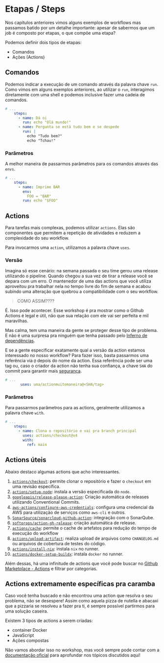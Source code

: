 # Etapas / Steps

Nos capítulos anteriores vimos alguns exemplos de workflows mas passamos batido por um detalhe importante: apesar de sabermos que um job é composto por etapas, o que compõe uma etapa?

Podemos definir dois tipos de etapas:
- Comandos
- Ações (Actions)

## Comandos

Podemos indicar a execução de um comando através da palavra chave `run`. Como vimos em alguns exemplos anteriores, ao utilizar o `run`, interagimos diretamente com uma shell e podemos inclusive fazer uma cadeia de comandos.

```yaml
# ...
    steps:
      - name: Dá oi
        run: echo "Olá mundo!"
      - name: Pergunta se está tudo bem e se despede
        run: |
          echo "Tudo bem?"
          echo "Tchau!"
```

### Parâmetros

A melhor maneira de passarmos parâmetros para os comandos através das `envs`.

```yaml
# ...
    steps:
      - name: Imprime BAR
        env:
          FOO = "BAR"
        run: echo "$FOO"
```

## Actions

Para tarefas mais complexas, podemos utilizar `actions`. Elas são componentes que permitem a repetição de atividades e reduzem a complexidade do seu workflow.

Para invocarmos uma `action`, utilizamos a palavra chave `uses`.

### Versão

Imagina só esse cenário: na semana passada o seu time gerou uma release utilizando o pipeline. Quando chegou a sua vez de tirar a release você se depara com um erro. O mantenedor de uma das actions que você utiliza aproveitou pra trabalhar nela no tempo livre do fim de semana e acabou subindo uma alteração que quebrou a compatibilidade com o seu workflow.

> COMO ASSIM????

É. Isso pode acontecer.
Esse workshop é pra mostrar como o Github Actions é legal e útil, não que sua relação com ele vai ser perfeita e mil maravilhas.

Mas calma, tem uma maneira da gente se proteger desse tipo de problema. E não é uma surpresa pra ninguém que tenha passado pelo [Inferno de dependências](https://pt.wikipedia.org/wiki/Inferno_de_depend%C3%AAncias).

E se a gente especificar exatamente qual a versão da action estamos interessado no nosso workflow? Para fazer isso, basta passarmos uma referência via `@` depois do nome da action. Essa referência pode ser uma tag ou, caso o criador da action não tenha sua confiança, a chave `SHA` do commit para garantir mais [segurança](https://docs.github.com/pt/actions/security-guides/security-hardening-for-github-actions#using-third-party-actions).

```yaml
# ...
       uses: uma/actionmuitomaneira@<SHA/tag>
```

### Parâmetros

Para passarmos parâmetros para as actions, geralmente utilizamos a palavra chave `with`.

```yaml
# ...
    steps:
      - name: Clona o repositório e vai pra branch principal
        uses: actions/checkout@v4
        with:
          ref: main
```

## Actions úteis

Abaixo destaco algumas actions que acho interessantes.

1. [`actions/checkout`](https://github.com/actions/checkout): permite clonar o repositório e fazer o `checkout` em uma revisão específica.
2. [`actions/setup-node`](https://github.com/actions/setup-node): instala a versão especificada do `node`.
3. [`googleapis/release-please-action`](https://github.com/googleapis/release-please-action): Criação automática de releases utilizando Conventional Commits.
4. [`aws-actions/configure-aws-credentials`](https://github.com/aws-actions/configure-aws-credentials): configura uma credencial da AWS para utilização de serviços como `aws-cli` e outros.
5. [`SonarSource/sonarcloud-github-action`](https://github.com/SonarSource/sonarcloud-github-action): integração com o SonarQube.
6. [`softprops/action-gh-release`](https://github.com/softprops/action-gh-release): criação automática de release.
7. [`actions/cache`](https://github.com/actions/cache): permite o cache de artefatos para redução do tempo de execução do workflow
8. [`actions/upload-artifact`](https://github.com/actions/upload-artifact): realiza upload de arquivos como `CHANGELOG.md` ou arquivos de cobertura de testes do código.
9. [`actions/install-nix`](https://github.com/marketplace/actions/install-nix): instala `nix` no runner.
10. [`actions/docker-setup-buildx`](https://github.com/marketplace/actions/docker-setup-buildx): instala `docker` no runner.

Além dessas, há uma infinitude de actions que você pode buscar no [Github Marketplace - Actions](https://github.com/marketplace?type=actions) e filtrar por categorias.

## Actions extremamente específicas pra caramba

Caso você tenha buscado e não encontrou uma action que resolva o seu problema, não se desespere! Assim como aquela pizza de nutella e abacaxi que a pizzaria se resolveu a fazer pra ti, é sempre possível partirmos para uma solução caseira.

Existem 3 tipos de actions a serem criadas:
- container Docker
- JavaScript
- Ações compostas

Não vamos abordar isso no workshop, mas você sempre pode contar com a [documentação oficial](https://docs.github.com/pt/actions/creating-actions) para aprofundar nos tópicos discutidos aqui!
